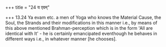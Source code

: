 +++
title = "24 य एवम्"

+++
13.24 Ya evam etc. a men of Yoga who knows the Material Cause, the Soul,
the Strands and their modifications in this manner i.e., by means of
this above mentioned Brahman-perception which is in the form 'All are
identical with It' - he is certainly emancipated eventhough he behaves
in different ways i.e., in whatever manner \[he chooses\].
